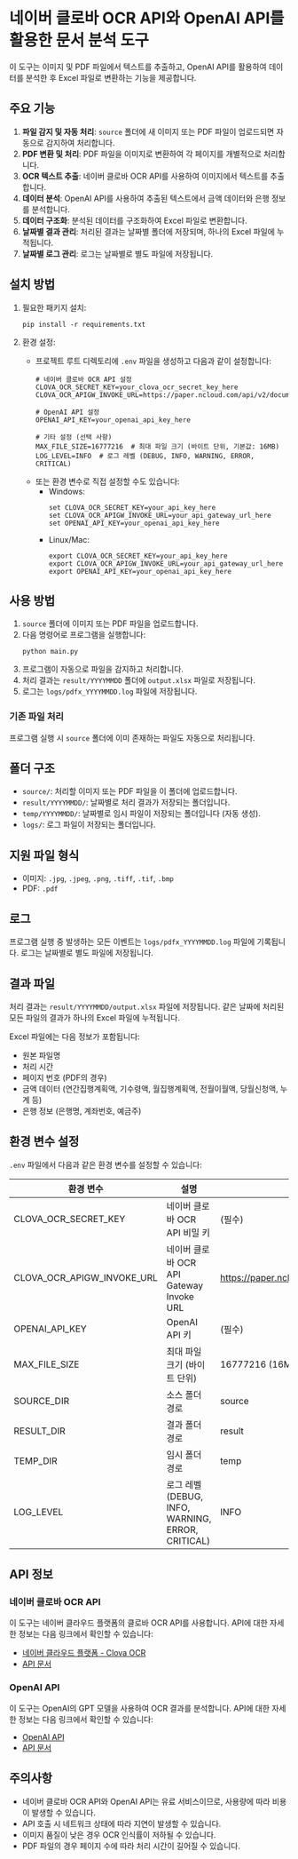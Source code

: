 # 네이버 클로바 OCR API와 OpenAI API를 활용한 문서 분석 도구

이 도구는 이미지 및 PDF 파일에서 텍스트를 추출하고, OpenAI API를 활용하여 데이터를 분석한 후 Excel 파일로 변환하는 기능을 제공합니다.

## 주요 기능

1. **파일 감지 및 자동 처리**: `source` 폴더에 새 이미지 또는 PDF 파일이 업로드되면 자동으로 감지하여 처리합니다.
2. **PDF 변환 및 처리**: PDF 파일을 이미지로 변환하여 각 페이지를 개별적으로 처리합니다.
3. **OCR 텍스트 추출**: 네이버 클로바 OCR API를 사용하여 이미지에서 텍스트를 추출합니다.
4. **데이터 분석**: OpenAI API를 사용하여 추출된 텍스트에서 금액 데이터와 은행 정보를 분석합니다.
5. **데이터 구조화**: 분석된 데이터를 구조화하여 Excel 파일로 변환합니다.
6. **날짜별 결과 관리**: 처리된 결과는 날짜별 폴더에 저장되며, 하나의 Excel 파일에 누적됩니다.
7. **날짜별 로그 관리**: 로그는 날짜별로 별도 파일에 저장됩니다.

## 설치 방법

1. 필요한 패키지 설치:
   ```
   pip install -r requirements.txt
   ```

2. 환경 설정:
   - 프로젝트 루트 디렉토리에 `.env` 파일을 생성하고 다음과 같이 설정합니다:
     ```
     # 네이버 클로바 OCR API 설정
     CLOVA_OCR_SECRET_KEY=your_clova_ocr_secret_key_here
     CLOVA_OCR_APIGW_INVOKE_URL=https://paper.ncloud.com/api/v2/document/ocr
     
     # OpenAI API 설정
     OPENAI_API_KEY=your_openai_api_key_here
     
     # 기타 설정 (선택 사항)
     MAX_FILE_SIZE=16777216  # 최대 파일 크기 (바이트 단위, 기본값: 16MB)
     LOG_LEVEL=INFO  # 로그 레벨 (DEBUG, INFO, WARNING, ERROR, CRITICAL)
     ```
   - 또는 환경 변수로 직접 설정할 수도 있습니다:
     - Windows: 
       ```
       set CLOVA_OCR_SECRET_KEY=your_api_key_here
       set CLOVA_OCR_APIGW_INVOKE_URL=your_api_gateway_url_here
       set OPENAI_API_KEY=your_openai_api_key_here
       ```
     - Linux/Mac: 
       ```
       export CLOVA_OCR_SECRET_KEY=your_api_key_here
       export CLOVA_OCR_APIGW_INVOKE_URL=your_api_gateway_url_here
       export OPENAI_API_KEY=your_openai_api_key_here
       ```

## 사용 방법

1. `source` 폴더에 이미지 또는 PDF 파일을 업로드합니다.
2. 다음 명령어로 프로그램을 실행합니다:
   ```
   python main.py
   ```
3. 프로그램이 자동으로 파일을 감지하고 처리합니다.
4. 처리 결과는 `result/YYYYMMDD` 폴더에 `output.xlsx` 파일로 저장됩니다.
5. 로그는 `logs/pdfx_YYYYMMDD.log` 파일에 저장됩니다.

### 기존 파일 처리

프로그램 실행 시 `source` 폴더에 이미 존재하는 파일도 자동으로 처리됩니다.

## 폴더 구조

- `source/`: 처리할 이미지 또는 PDF 파일을 이 폴더에 업로드합니다.
- `result/YYYYMMDD/`: 날짜별로 처리 결과가 저장되는 폴더입니다.
- `temp/YYYYMMDD/`: 날짜별로 임시 파일이 저장되는 폴더입니다 (자동 생성).
- `logs/`: 로그 파일이 저장되는 폴더입니다.

## 지원 파일 형식

- 이미지: `.jpg`, `.jpeg`, `.png`, `.tiff`, `.tif`, `.bmp`
- PDF: `.pdf`

## 로그

프로그램 실행 중 발생하는 모든 이벤트는 `logs/pdfx_YYYYMMDD.log` 파일에 기록됩니다. 로그는 날짜별로 별도 파일에 저장됩니다.

## 결과 파일

처리 결과는 `result/YYYYMMDD/output.xlsx` 파일에 저장됩니다. 같은 날짜에 처리된 모든 파일의 결과가 하나의 Excel 파일에 누적됩니다.

Excel 파일에는 다음 정보가 포함됩니다:
- 원본 파일명
- 처리 시간
- 페이지 번호 (PDF의 경우)
- 금액 데이터 (연간집행계획액, 기수령액, 월집행계획액, 전월이월액, 당월신청액, 누계 등)
- 은행 정보 (은행명, 계좌번호, 예금주)

## 환경 변수 설정

`.env` 파일에서 다음과 같은 환경 변수를 설정할 수 있습니다:

| 환경 변수 | 설명 | 기본값 |
|------------|-------------|---------|
| CLOVA_OCR_SECRET_KEY | 네이버 클로바 OCR API 비밀 키 | (필수) |
| CLOVA_OCR_APIGW_INVOKE_URL | 네이버 클로바 OCR API Gateway Invoke URL | https://paper.ncloud.com/api/v2/document/ocr |
| OPENAI_API_KEY | OpenAI API 키 | (필수) |
| MAX_FILE_SIZE | 최대 파일 크기 (바이트 단위) | 16777216 (16MB) |
| SOURCE_DIR | 소스 폴더 경로 | source |
| RESULT_DIR | 결과 폴더 경로 | result |
| TEMP_DIR | 임시 폴더 경로 | temp |
| LOG_LEVEL | 로그 레벨 (DEBUG, INFO, WARNING, ERROR, CRITICAL) | INFO |

## API 정보

### 네이버 클로바 OCR API
이 도구는 네이버 클라우드 플랫폼의 클로바 OCR API를 사용합니다. API에 대한 자세한 정보는 다음 링크에서 확인할 수 있습니다:
- [네이버 클라우드 플랫폼 - Clova OCR](https://www.ncloud.com/product/aiService/ocr)
- [API 문서](https://api.ncloud-docs.com/docs/ai-application-service-ocr)

### OpenAI API
이 도구는 OpenAI의 GPT 모델을 사용하여 OCR 결과를 분석합니다. API에 대한 자세한 정보는 다음 링크에서 확인할 수 있습니다:
- [OpenAI API](https://platform.openai.com/)
- [API 문서](https://platform.openai.com/docs/api-reference)

## 주의사항

- 네이버 클로바 OCR API와 OpenAI API는 유료 서비스이므로, 사용량에 따라 비용이 발생할 수 있습니다.
- API 호출 시 네트워크 상태에 따라 지연이 발생할 수 있습니다.
- 이미지 품질이 낮은 경우 OCR 인식률이 저하될 수 있습니다.
- PDF 파일의 경우 페이지 수에 따라 처리 시간이 길어질 수 있습니다. 